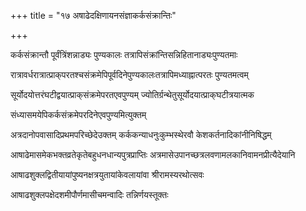 +++
title = "१७ अषाढेदक्षिणायनसंज्ञाकर्कसंक्रान्तिः"

+++

कर्कसंक्रान्तौ पूर्वंत्रिंशन्नाड्यः पुण्यकालः तत्रापिसंक्रांन्तिसन्निहितानाड्यःपुण्यतमाः

रात्रावर्धरात्रात्प्राक्‌परतश्चसंक्रमेपिपूर्वदिनेपुण्यकालःतत्रापिमध्याह्नात्परतः पुण्यतमत्वम्

सूर्योदयोत्तरंघटीद्वयात्प्राक्‌संक्रमेपरतएवपुण्यम् ज्योतिर्ग्रन्थेतुसूर्योदयात्प्राक्‌घटीत्रयात्मक

संध्यासमयेपिकर्कसंक्रमेपरदिनेएवपुण्यमित्युक्तम्

अत्रदानोपवासादिप्रथमपरिच्छेदेउक्तम् कर्ककन्याधनुःकुम्भस्थेरवौ केशकर्तनादिकांनीनिषिद्धम्

आषाढेमासमेकभक्तव्रतेकृतेबहुधनधान्यपुत्रप्राप्तिः अत्रमासेउपानच्छत्रलवणामलकानिवामनप्रीत्यैदेयानि

आषाढशुक्लद्वितीयायांपुष्यनक्षत्रयुतायांकेवलायांवा श्रीरामस्यरथोत्सवः

आषाढशुक्लपक्षेदशमीपौर्णमासीचमन्वादिः तन्निर्णयस्तूक्तः
